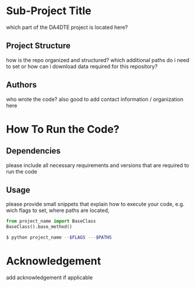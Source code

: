 # Sub-Project Title

which part of the DA4DTE project is located here?


## Project Structure

how is the repo organized and structured?
which additional paths do i need to set or how can i download data required for this repository?

## Authors

who wrote the code? also good to add contact information / organization here


# How To Run the Code?

## Dependencies

please include all necessary requirements and versions that are required to run the code

## Usage

please provide small snippets that explain how to execute your code, e.g. wich flags to set, where paths are located, 

```py
from project_name import BaseClass
BaseClass().base_method()
```

```bash
$ python project_name --$FLAGS ---$PATHS
```


# Acknowledgement

add acknowledgement if applicable
